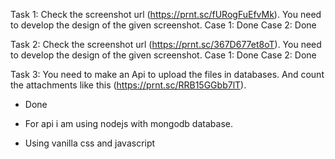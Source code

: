 Task 1: Check the screenshot url (https://prnt.sc/fURogFuEfvMk). You need to develop the design of the given screenshot. 
Case 1: Done
Case 2: Done

Task 2: Check the screenshot url (https://prnt.sc/367D677et8oT). You need to develop the design of the given screenshot. 
Case 1: Done
Case 2: Done

Task 3: You need to make an Api to upload the files in databases. And count the attachments              like this (https://prnt.sc/RRB15GGbb7lT).
- Done

- For api i am using nodejs with mongodb database.
- Using vanilla css and javascript
